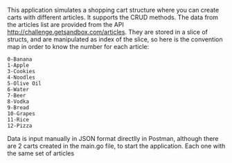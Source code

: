 This application simulates a shopping cart structure
where you can create carts with different articles. It supports
the CRUD methods. 
The data from the articles list are provided from the API http://challenge.getsandbox.com/articles.
They are stored in a slice of structs, and are manipulated as index of the slice, so here is the 
convention map in order to know the number for each article:

    0-Banana
    1-Apple
    3-Cookies
    4-Noodles
    5-Olive Oil
    6-Water
    7-Beer
    8-Vodka
    9-Bread
    10-Grapes
    11-Rice
    12-Pizza

Data is input manually in JSON format directlly in Postman, although there are 2 carts created in
the main.go file, to start the application. Each one with the same set of articles